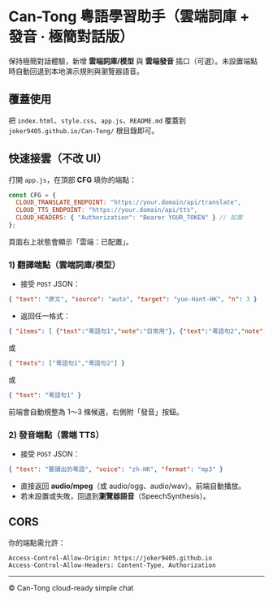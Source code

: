 # Can-Tong 粵語學習助手（雲端詞庫 + 發音 · 極簡對話版）

保持極簡對話體驗，新增 **雲端詞庫/模型** 與 **雲端發音** 插口（可選）。未設置端點時自動回退到本地演示規則與瀏覽器語音。

## 覆蓋使用
把 `index.html`、`style.css`、`app.js`、`README.md` 覆蓋到 `joker9405.github.io/Can-Tong/` 根目錄即可。

## 快速接雲（不改 UI）
打開 `app.js`，在頂部 **CFG** 填你的端點：
```js
const CFG = {
  CLOUD_TRANSLATE_ENDPOINT: "https://your.domain/api/translate",
  CLOUD_TTS_ENDPOINT: "https://your.domain/api/tts",
  CLOUD_HEADERS: { "Authorization": "Bearer YOUR_TOKEN" } // 如需
};
```
頁面右上狀態會顯示「雲端：已配置」。

### 1) 翻譯端點（雲端詞庫/模型）
- 接受 `POST` JSON：
```json
{ "text": "原文", "source": "auto", "target": "yue-Hant-HK", "n": 3 }
```
- 返回任一格式：
```json
{ "items": [ {"text":"粵語句1","note":"日常用"}, {"text":"粵語句2","note":"地道"} ] }
```
或
```json
{ "texts": ["粵語句1","粵語句2"] }
```
或
```json
{ "text": "粵語句1" }
```
前端會自動規整為 1～3 條候選，右側附「發音」按鈕。

### 2) 發音端點（雲端 TTS）
- 接受 `POST` JSON：
```json
{ "text": "要讀出的粵語", "voice": "zh-HK", "format": "mp3" }
```
- 直接返回 **audio/mpeg**（或 audio/ogg、audio/wav）。前端自動播放。  
- 若未設置或失敗，回退到**瀏覽器語音**（SpeechSynthesis）。

## CORS
你的端點需允許：
```
Access-Control-Allow-Origin: https://joker9405.github.io
Access-Control-Allow-Headers: Content-Type, Authorization
```

---
© Can-Tong cloud-ready simple chat
